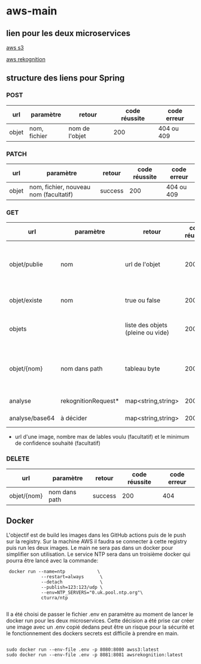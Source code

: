 # aws-main

## lien pour les deux microservices

[aws s3](https://github.com/AMT-Team6-Vogel-Tissot/aws-s3/tree/develop)

[aws rekognition](https://github.com/AMT-Team6-Vogel-Tissot/aws-rekognition/tree/develop)

## structure des liens pour Spring

### POST

| url          | paramètre     | retour                            | code réussite | code erreur                        |
|--------------|---------------|-----------------------------------|---------------|------------------------------------|
| objet        | nom, fichier  | nom de l'objet                    | 200           | 404 ou 409                         |
 
 
### PATCH

| url          | paramètre                             | retour                     | code réussite | code erreur                        |
|--------------|---------------------------------------|----------------------------|---------------|------------------------------------|
| objet        | nom, fichier, nouveau nom (facultatif)| success                    | 200           | 404 ou 409                         |

### GET 
 
| url          | paramètre          | retour                            | code réussite | code erreur                        |
|--------------|--------------------|-----------------------------------|---------------|------------------------------------|
| objet/publie | nom                | url de l'objet                    | 200           | 404 (objet ou bucket non existant) |
| objet/existe | nom                | true ou false                     | 200           | pas d'erreur possible              |
| objets       |                    | liste des objets (pleine ou vide) | 200           | 404 (bucket non existant)          |
| objet/{nom}  | nom dans path      | tableau byte                      | 200           | 404 (objet ou bucket no existant)  |
| analyse      | rekognitionRequest* | map<string,string>                | 200           | 422 ou 500                         |
| analyse/base64  | à décider       | map<string,string>                | 200           | 422 ou 500                         |


* url d'une image, nombre max de lables voulu (facultatif) et le minimum de confidence souhaité (facultatif)

### DELETE

| url          | paramètre     | retour                            | code réussite | code erreur                        |
|--------------|---------------|-----------------------------------|---------------|------------------------------------|
| objet/{nom}  | nom dans path | success                           | 200           | 404                                |
    
 ## Docker
 
L'objectif est de build les images dans les GitHub actions puis de le push sur la registry. Sur la machine AWS il faudra se connecter à cette registry puis run les deux images. Le main ne sera pas dans un docker pour simplifier son utilisation. Le service NTP sera dans un troisième docker qui pourra être lancé avec la commande:

```
 docker run --name=ntp            \
             --restart=always      \
             --detach              \
             --publish=123:123/udp \
             --env=NTP_SERVERS="0.uk.pool.ntp.org"\
             cturra/ntp
 
```

Il a été choisi de passer le fichier .env en paramètre au moment de lancer le docker run pour les deux microservices. Cette décision a été prise car créer une image avec un .env copié dedans peut être un risque pour la sécurité et le fonctionnement des dockers secrets est difficile à prendre en main.


```

sudo docker run --env-file .env -p 8080:8080 awss3:latest
sudo docker run --env-file .env -p 8081:8081 awsrekognition:latest


```

